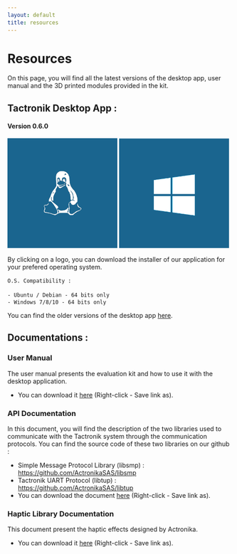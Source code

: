 ```yaml
---
layout: default
title: resources
---
```


# Resources

On this page, you will find all the latest versions of the desktop app, user manual and the 3D printed modules provided in the kit.

## Tactronik Desktop App :

#### Version 0.6.0

[<img src="/assets/images/logo_linux.png" style="width:49%"/>](https://github.com/ActronikaSAS/tactronik-demo-kit/releases/download/v0.6.0/desktop-demo-kit_0.6.0_amd64.deb)
[<img src="/assets/images/logo_w10.png" style="width:49%"/>](https://github.com/ActronikaSAS/tactronik-demo-kit/releases/download/v0.6.0/Tactronik.demo.kit.Setup.0.6.0.exe)

By clicking on a logo, you can download the installer of our application for your prefered operating system.

    O.S. Compatibility : 
    
    - Ubuntu / Debian - 64 bits only
    - Windows 7/8/10 - 64 bits only

You can find the older versions of the desktop app [here](/archives.html).

## Documentations :

### User Manual

The user manual presents the evaluation kit and how to use it with the desktop application.

- You can download it [here](/resources/documentations/user-manual/Tactronik-Evaluationkit-UserManual-v1.1.pdf) (Right-click - Save link as).

### API Documentation

In this document, you will find the description of the two libraries used to communicate with the Tactronik system through the communication protocols.
You can find the source code of these two libraries on our github : 
- Simple Message Protocol Library (libsmp) : <https://github.com/ActronikaSAS/libsmp>
- Tactronik UART Protocol (libtup) : <https://github.com/ActronikaSAS/libtup>
- You can download the document [here](/resources/documentations/api/Tactronik-API_Documentation-v2.0.pdf) (Right-click - Save link as).

### Haptic Library Documentation

This document present the haptic effects designed by Actronika.

- You can download it [here](/resources/documentations/library/Tactronik-Evaluationkit-HapticLibrary-v1.1.pdf) (Right-click - Save link as). 